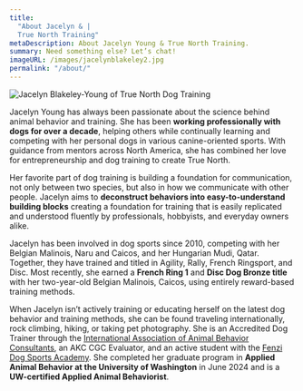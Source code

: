 ```yaml
---
title: 
  "About Jacelyn & |
  True North Training"
metaDescription: About Jacelyn Young & True North Training.
summary: Need something else? Let’s chat! 
imageURL: /images/jacelynblakeley2.jpg
permalink: "/about/"
---
```

<img src="/images/jacelynblakeley.jpg" alt="Jacelyn Blakeley-Young of True North Dog Training" class="inline">

Jacelyn Young has always been passionate about the science behind animal behavior and training. She has been **working professionally with dogs for over a decade**, helping others while continually learning and competing with her personal dogs in various canine-oriented sports. With guidance from mentors across North America, she has combined her love for entrepreneurship and dog training to create True North.

Her favorite part of dog training is building a foundation for communication, not only between two species, but also in how we communicate with other people. Jacelyn aims to **deconstruct behaviors into easy-to-understand building blocks** creating a foundation for training that is easily replicated and understood fluently by professionals, hobbyists, and everyday owners alike.

Jacelyn has been involved in dog sports since 2010, competing with her Belgian Malinois, Naru and Caicos, and her Hungarian Mudi, Qatar. Together, they have trained and titled in Agility, Rally, French Ringsport, and Disc. Most recently, she earned a **French Ring 1** and **Disc Dog Bronze title** with her two-year-old Belgian Malinois, Caicos, using entirely reward-based training methods.

When Jacelyn isn’t actively training or educating herself on the latest dog behavior and training methods, she can be found traveling internationally, rock climbing, hiking, or taking pet photography. She is an Accredited Dog Trainer through the [International Association of Animal Behavior Consultants](https://iaabc.org/), an AKC CGC Evaluator, and an active student with the [Fenzi Dog Sports Academy](https://www.fenzidogsportsacademy.com/). She completed her graduate program in **Applied Animal Behavior at the University of Washington** in June 2024 and is a **UW-certified Applied Animal Behaviorist**.


